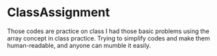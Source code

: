 # ClassAssignment
Those codes are practice on class
I had those basic problems using the array concept in class practice. Trying to simplify codes and make them human-readable, and anyone can mumble it easily.
